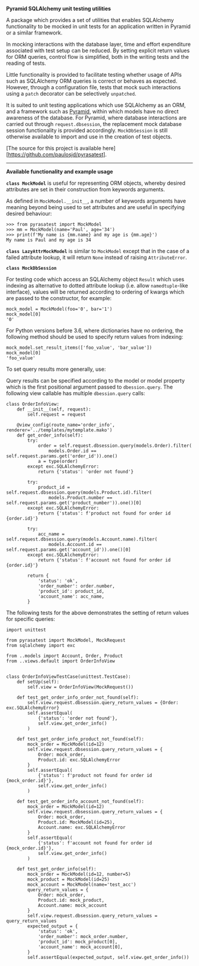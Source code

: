 **Pyramid SQLAlchemy unit testing utilities**

A package which provides a set of utilities that enables SQLAlchemy functionality to be
mocked in unit tests for an application written in Pyramid or a similar framework.

In mocking interactions with the database layer, 
time and effort expenditure associated with test setup can
be reduced. By setting explicit return values for ORM queries, 
control flow is simplified, both in the writing tests and the reading 
of tests.

Little functionality is provided to facilitate testing 
whether usage of APIs such as SQLAlchemy ORM queries is correct or behaves as expected.
However, through a configuration file, tests that mock such interactions using
a `patch` decorator can be selectively `unpatched`.

It is suited to unit testing applications which use SQLAlchemy as an ORM,
and a framework such as [Pyramid](https://docs.pylonsproject.org/projects/pyramid/en/latest/), 
within which models have no direct awareness of the database. For Pyramid,
where database interactions are carried out through `request.dbsession`,
the replacement mock database session functionality is provided accordingly.
`MockDbSession` is still otherwise available to import and use in the creation
of test objects.

[The source for this project is available here][https://github.com/paulosjd/pyrasatest].


----
**Available functionality and example usage**

**`class MockModel`** is useful for representing ORM objects, whereby desired attributes
are set in their construction from keywords arguments.

As defined in `MockModel.__init__`, a number of keywords arguments have meaning
beyond being used to set attributes and are useful in specifying desired behaviour:

    >>> from pyrasatest import MockModel
    >>> mm = MockModel(name='Paul', age='34')
    >>> print(f'My name is {mm.name} and my age is {mm.age}')
    My name is Paul and my age is 34

**`class LazyAttrMockModel`** is similar to `MockModel` except that in the case of a 
failed attribute lookup, it will return `None` instead of raising `AttributeError`.

**`class MockDbSession`**

For testing code which access an SQLAlchemy object `Result` which uses indexing
as alternative to dotted attribute lookup (i.e. allow `namedtuple`-like interface),
values will be returned according to ordering of kwargs which are passed to the constructor, for example:

    mock_model = MockModel(foo='0', bar='1')
    mock_model[0]
    '0'
    
For Python versions before 3.6, where dictionaries have no ordering, the following
method should be used to specify return values from indexing:
    
    mock_model.set_result_items(['foo_value', 'bar_value'])
    mock_model[0]
    'foo_value'

To set query results more generally, use:

Query results can be specified according to the model or model property which 
is the first positional argument passed to `dbession.query`.
The following view callable has multiple `dbession.query` calls:

    class OrderInfoView:
        def __init__(self, request):
            self.request = request
    
        @view_config(route_name='order_info', renderer='../templates/mytemplate.mako')
        def get_order_info(self):
            try:
                order = self.request.dbsession.query(models.Order).filter(
                    models.Order.id == self.request.params.get('order_id')).one()
                a = type(order)
            except exc.SQLAlchemyError:
                return {'status': 'order not found'}
    
            try:
                product_id = self.request.dbsession.query(models.Product.id).filter(
                    models.Product.number == self.request.params.get('product_number')).one()[0]
            except exc.SQLAlchemyError:
                return {'status': f'product not found for order id {order.id}'}
    
            try:
                acc_name = self.request.dbsession.query(models.Account.name).filter(
                    models.Account.id == self.request.params.get('account_id')).one()[0]
            except exc.SQLAlchemyError:
                return {'status': f'account not found for order id {order.id}'}
    
            return {
                'status': 'ok',
                'order_number': order.number,
                'product_id': product_id,
                'account_name': acc_name,
            }
    
The following tests for the above demonstrates the setting of return values 
for specific queries:

    import unittest
    
    from pyrasatest import MockModel, MockRequest
    from sqlalchemy import exc
    
    from ..models import Account, Order, Product
    from ..views.default import OrderInfoView
    

    class OrderInfoViewTestCase(unittest.TestCase):
        def setUp(self):
            self.view = OrderInfoView(MockRequest())
    
        def test_get_order_info_order_not_found(self):
            self.view.request.dbsession.query_return_values = {Order: exc.SQLAlchemyError}
            self.assertEqual(
                {'status': 'order not found'},
                self.view.get_order_info()
            )
    
        def test_get_order_info_product_not_found(self):
            mock_order = MockModel(id=12)
            self.view.request.dbsession.query_return_values = {
                Order: mock_order,
                Product.id: exc.SQLAlchemyError
            }
            self.assertEqual(
                {'status': f'product not found for order id {mock_order.id}'},
                self.view.get_order_info()
            )
    
        def test_get_order_info_account_not_found(self):
            mock_order = MockModel(id=12)
            self.view.request.dbsession.query_return_values = {
                Order: mock_order,
                Product.id: MockModel(id=25),
                Account.name: exc.SQLAlchemyError
            }
            self.assertEqual(
                {'status': f'account not found for order id {mock_order.id}'},
                self.view.get_order_info()
            )
    
        def test_get_order_info(self):
            mock_order = MockModel(id=12, number=5)
            mock_product = MockModel(id=25)
            mock_account = MockModel(name='test_acc')
            query_return_values = {
                Order: mock_order,
                Product.id: mock_product,
                Account.name: mock_account
            }
            self.view.request.dbsession.query_return_values = query_return_values
            expected_output = {
                'status': 'ok',
                'order_number': mock_order.number,
                'product_id': mock_product[0],
                'account_name': mock_account[0],
            }
            self.assertEqual(expected_output, self.view.get_order_info())
